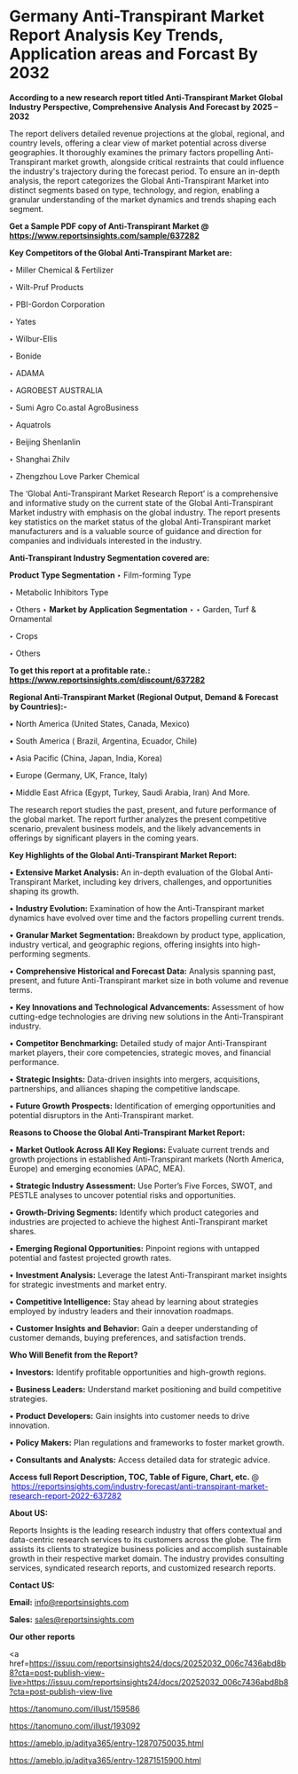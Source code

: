 # Germany Anti-Transpirant Market Report Analysis Key Trends, Application areas and Forcast By 2032

<strong>According to a new research report titled Anti-Transpirant Market Global Industry Perspective, Comprehensive Analysis And Forecast by 2025 – 2032</strong>

The report delivers detailed revenue projections at the global, regional, and country levels, offering a clear view of market potential across diverse geographies. It thoroughly examines the primary factors propelling Anti-Transpirant market growth, alongside critical restraints that could influence the industry's trajectory during the forecast period. To ensure an in-depth analysis, the report categorizes the Global Anti-Transpirant Market into distinct segments based on type, technology, and region, enabling a granular understanding of the market dynamics and trends shaping each segment.

<strong>Get a Sample PDF copy of Anti-Transpirant Market </strong><strong>@<a href=https://www.reportsinsights.com/sample/637282 style=color:#0000ff;> https://www.reportsinsights.com/sample/637282</a></strong></font>

<strong>Key Competitors of the Global Anti-Transpirant Market are:</strong>

‣ Miller Chemical & Fertilizer

‣ Wilt-Pruf Products

‣ PBI-Gordon Corporation

‣ Yates

‣ Wilbur-Ellis

‣ Bonide

‣ ADAMA

‣ AGROBEST AUSTRALIA

‣ Sumi Agro
 Co.astal AgroBusiness

‣ Aquatrols

‣ Beijing Shenlanlin

‣ Shanghai Zhilv

‣ Zhengzhou Love Parker Chemical

The ‘Global Anti-Transpirant Market Research Report’ is a comprehensive and informative study on the current state of the Global Anti-Transpirant Market industry with emphasis on the global industry. The report presents key statistics on the market status of the global Anti-Transpirant market manufacturers and is a valuable source of guidance and direction for companies and individuals interested in the industry.

<strong>Anti-Transpirant Industry Segmentation covered are:</strong>

<strong>Product Type Segmentation</strong>
‣
Film-forming Type

‣ Metabolic Inhibitors Type

‣ Others
‣ 
<strong>Market by Application Segmentation</strong>
‣
‣  Garden, Turf & Ornamental

‣ Crops

‣ Others

<strong>To get this report at a profitable rate.: <a href=https://www.reportsinsights.com/discount/637282 style=color:#0000ff;>https://www.reportsinsights.com/discount/637282</a></strong></font>

<strong>Regional Anti-Transpirant Market (Regional Output, Demand &amp; Forecast by Countries):-</strong>

• North America (United States, Canada, Mexico)

• South America ( Brazil, Argentina, Ecuador, Chile)

• Asia Pacific (China, Japan, India, Korea)

• Europe (Germany, UK, France, Italy)

• Middle East Africa (Egypt, Turkey, Saudi Arabia, Iran) And More.

The research report studies the past, present, and future performance of the global market. The report further analyzes the present competitive scenario, prevalent business models, and the likely advancements in offerings by significant players in the coming years.

<strong>Key Highlights of the Global Anti-Transpirant Market Report:</strong>

• <strong>Extensive Market Analysis:</strong> An in-depth evaluation of the Global Anti-Transpirant Market, including key drivers, challenges, and opportunities shaping its growth.

• <strong>Industry Evolution:</strong> Examination of how the Anti-Transpirant market dynamics have evolved over time and the factors propelling current trends.

• <strong>Granular Market Segmentation:</strong> Breakdown by product type, application, industry vertical, and geographic regions, offering insights into high-performing segments.

• <strong>Comprehensive Historical and Forecast Data:</strong> Analysis spanning past, present, and future Anti-Transpirant market size in both volume and revenue terms.

• <strong>Key Innovations and Technological Advancements:</strong> Assessment of how cutting-edge technologies are driving new solutions in the Anti-Transpirant industry.

• <strong>Competitor Benchmarking:</strong> Detailed study of major Anti-Transpirant market players, their core competencies, strategic moves, and financial performance.

• <strong>Strategic Insights:</strong> Data-driven insights into mergers, acquisitions, partnerships, and alliances shaping the competitive landscape.

• <strong>Future Growth Prospects:</strong> Identification of emerging opportunities and potential disruptors in the Anti-Transpirant market.

<strong>Reasons to Choose the Global Anti-Transpirant Market Report:</strong>

• <strong>Market Outlook Across All Key Regions:</strong> Evaluate current trends and growth projections in established Anti-Transpirant markets (North America, Europe) and emerging economies (APAC, MEA).

• <strong>Strategic Industry Assessment:</strong> Use Porter’s Five Forces, SWOT, and PESTLE analyses to uncover potential risks and opportunities.

• <strong>Growth-Driving Segments:</strong> Identify which product categories and industries are projected to achieve the highest Anti-Transpirant market shares.

• <strong>Emerging Regional Opportunities:</strong> Pinpoint regions with untapped potential and fastest projected growth rates.

• <strong>Investment Analysis:</strong> Leverage the latest Anti-Transpirant market insights for strategic investments and market entry.

• <strong>Competitive Intelligence:</strong> Stay ahead by learning about strategies employed by industry leaders and their innovation roadmaps.

• <strong>Customer Insights and Behavior:</strong> Gain a deeper understanding of customer demands, buying preferences, and satisfaction trends.

<strong>Who Will Benefit from the Report?</strong>

• <strong>Investors:</strong> Identify profitable opportunities and high-growth regions.

• <strong>Business Leaders:</strong> Understand market positioning and build competitive strategies.

• <strong>Product Developers:</strong> Gain insights into customer needs to drive innovation.

• <strong>Policy Makers:</strong> Plan regulations and frameworks to foster market growth.

• <strong>Consultants and Analysts:</strong> Access detailed data for strategic advice.
</ul>
<strong>Access full Report Description, TOC, Table of Figure, Chart, etc. </strong>@  <a href=https://reportsinsights.com/industry-forecast/anti-transpirant-market-research-report-2022-637282 style=color:#0000ff;>https://reportsinsights.com/industry-forecast/anti-transpirant-market-research-report-2022-637282</a></font>

<strong><strong>About US</strong>:</strong>

Reports Insights is the leading research industry that offers contextual and data-centric research services to its customers across the globe. The firm assists its clients to strategize business policies and accomplish sustainable growth in their respective market domain. The industry provides consulting services, syndicated research reports, and customized research reports.

<strong>Contact US:</strong>

<p class=""""><b>Email:</b> <a href=mailto:info@reportsinsights.com>info@reportsinsights.com</a></p>
<p class=""""><b>Sales:</b> <a href=mailto:sales@reportsinsights.com>sales@reportsinsights.com</a></p>

<strong>Our other reports</strong>

<a href=https://issuu.com/reportsinsights24/docs/20252032_006c7436abd8b8?cta=post-publish-view-live>https://issuu.com/reportsinsights24/docs/20252032_006c7436abd8b8?cta=post-publish-view-live</a>

<a href=https://tanomuno.com/illust/159586>https://tanomuno.com/illust/159586</a>

<a href=https://tanomuno.com/illust/193092>https://tanomuno.com/illust/193092</a>

<a href=https://ameblo.jp/aditya365/entry-12870750035.html>https://ameblo.jp/aditya365/entry-12870750035.html</a>

<a href=https://ameblo.jp/aditya365/entry-12871515900.html>https://ameblo.jp/aditya365/entry-12871515900.html</a>
